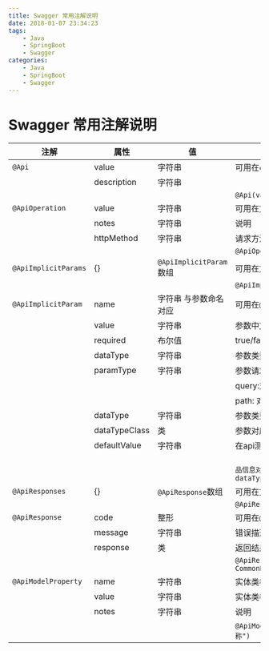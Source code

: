 ```yaml
---
title: Swagger 常用注解说明
date: 2018-01-07 23:34:23
tags:
    - Java
    - SpringBoot 
    - Swagger
categories: 
    - Java
    - SpringBoot
    - Swagger
---
```

# Swagger 常用注解说明

| **注解** | **属性** | **值** | **备注** |
|---------|---------|------|------------|
| `@Api` | value | 字符串 | 可用在`class`头上,`class`描述 |
|        | description | 字符串 |  |
| | | | `@Api(value = "xxx", description = "xxx")` |
| `@ApiOperation` | value | 字符串 | 可用在方法头上.参数的描述容器 |
|                 | notes | 字符串 | 说明 |
|                 | httpMethod |字符串| 请求方法 |  
| | | | `@ApiOperation(value = "xxx", notes = "xxx", method = "GET")` |
| `@ApiImplicitParams` | {} | `@ApiImplicitParam`数组 | 可用在方法头上.参数的描述容器 |
| | | | `@ApiImplicitParams({@ApiImplicitParam1,@ApiImplicitParam2,...})` |
| `@ApiImplicitParam` | name         | 字符串 与参数命名对应  | 可用在`@ApiImplicitParams`里 |
|                     | value        | 字符串 | 参数中文描述 |
|                     | required     | 布尔值 | true/false |
|                     | dataType     | 字符串 | 参数类型 |
|                     | paramType    | 字符串 | 参数请求方式:query/path |
|                     |              |       | query:对应`@RequestParam`传递|
|                     |              |       | path: 对应`@PathVariable`{}path传递 |
|                    |dataType|字符串| 参数类型|
|                    |dataTypeClass|类| 参数对应的类|
|                     | defaultValue | 字符串 | 在api测试中默认值 |
||| |     `            @ApiImplicitParam(name = "newProduct", value = "商品信息对象", required = true, dataType = "Product", dataTypeClass = Product.class)`|
| `@ApiResponses` | {} | `@ApiResponse`数组 | 可用在方法头上.参数的描述容器 |
| | | | `@ApiResponses({@ApiResponse1,@ApiResponse2,...})` |
| `@ApiResponse`      | code         | 整形   | 可用在`@ApiResponses`里 |
|                     | message      | 字符串 | 错误描述 |
|                     | response      | 类| 返回结果对应的类|
| | | | `@ApiResponse(code = 200, message = "Successful", response = CommonResponse.class)` |
| `@ApiModelProperty` | name         | 字符串   | 实体类参数名称 |
|                     | value      | 字符串 |实体类参数值 |
|                     | notes      | 字符串| 说明|
| | | | `@ApiModelProperty(name = "name", value = "name", notes = "名称")` |
